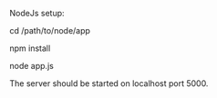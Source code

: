 NodeJs setup:


cd /path/to/node/app

npm install

node app.js


The server should be started on localhost port 5000.
